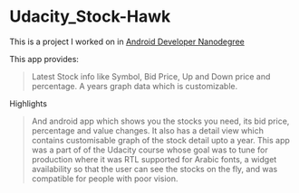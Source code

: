 # Udacity_Stock-Hawk

This is a project I worked on in [Android Developer Nanodegree](https://www.udacity.com/)


This app provides:
>Latest Stock info like Symbol, Bid Price, Up and Down price and percentage.
>A years graph data which is customizable. 

Highlights
>And android app which shows you the stocks you need, its bid price, percentage and value changes. 
>It also has a detail view which contains customisable graph of the stock detail upto a year.
>This app was a part of of the Udacity course whose goal was to tune for production where it was RTL supported for Arabic fonts, a widget availability so that the user can see the stocks on the fly, and was compatible for people with poor vision. 
